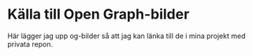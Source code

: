 # Källa till Open Graph-bilder 

 Här lägger jag upp og-bilder så att jag kan länka till de i mina projekt med privata repon.